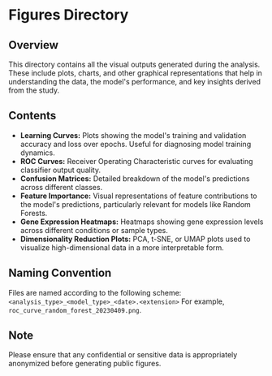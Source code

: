 # Figures Directory

## Overview
This directory contains all the visual outputs generated during the analysis. These include plots, charts, and other graphical representations that help in understanding the data, the model's performance, and key insights derived from the study.

## Contents
- **Learning Curves:** Plots showing the model's training and validation accuracy and loss over epochs. Useful for diagnosing model training dynamics.
- **ROC Curves:** Receiver Operating Characteristic curves for evaluating classifier output quality.
- **Confusion Matrices:** Detailed breakdown of the model's predictions across different classes.
- **Feature Importance:** Visual representations of feature contributions to the model's predictions, particularly relevant for models like Random Forests.
- **Gene Expression Heatmaps:** Heatmaps showing gene expression levels across different conditions or sample types.
- **Dimensionality Reduction Plots:** PCA, t-SNE, or UMAP plots used to visualize high-dimensional data in a more interpretable form.

## Naming Convention
Files are named according to the following scheme:
`<analysis_type>_<model_type>_<date>.<extension>`
For example, `roc_curve_random_forest_20230409.png`.

## Note
Please ensure that any confidential or sensitive data is appropriately anonymized before generating public figures.
